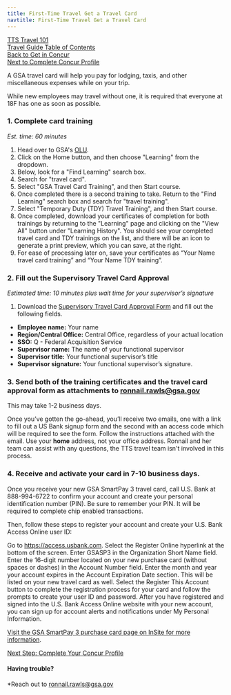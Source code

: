 ```yaml
---
title: First-Time Travel Get a Travel Card
navtitle: First-Time Travel Get a Travel Card
---
```


[TTS Travel 101](https://handbook.18f.gov/travel-101/) <br>
[Travel Guide Table of Contents]({{site.baseurl}}/travel-guide-table-of-contents) <br>
[Back to Get in Concur]({{site.baseurl}}/first-time-travel-get-in-concur) <br>
[Next to Complete Concur Profile]({{site.baseurl}}/first-time-travel-complete-concur-profile)

A GSA travel card will help you pay for lodging, taxis, and other miscellaneous expenses while on your trip.

While new employees may travel without one, it is required that everyone at 18F has one as soon as possible.

### 1. Complete card training

_Est. time: 60 minutes_

1. Head over to GSA's [OLU](https://gsaolu.gsa.gov).
2. Click on the Home button, and then choose "Learning" from the dropdown.
3. Below, look for a "Find Learning" search box.
4. Search for "travel card".
5. Select "GSA Travel Card Training", and then Start course.
6. Once completed there is a second training to take. Return to the "Find Learning" search box and search for "travel training".
7. Select "Temporary Duty (TDY) Travel Training", and then Start course.
8. Once completed, download your certificates of completion for both trainings by returning to the "Learning" page and clicking on the "View All" button under "Learning History". You should see your completed travel card and TDY trainings on the list, and there will be an icon to generate a print preview, which you can save, at the right.
9. For ease of processing later on, save your certificates as “Your Name travel card training” and “Your Name TDY training”.

### 2. Fill out the Supervisory Travel Card Approval

_Estimated time: 10 minutes plus wait time for your supervisor’s signature_

1. Download the [Supervisory Travel Card Approval Form](https://drive.google.com/file/d/1AUcsz_3qAXMjKX4VGi3neXHaDPHt5QWz/view?usp=sharing) and fill out the following fields.

  * **Employee name:** Your name
  * **Region/Central Office:** Central Office, regardless of your actual location
  * **SSO:** Q - Federal Acquisition Service
  * **Supervisor name:** The name of your functional supervisor
  * **Supervisor title:** Your functional supervisor’s title
  * **Supervisor signature:** Your functional supervisor’s signature.

### 3. Send both of the training certificates and the travel card approval form as attachments to [ronnail.rawls@gsa.gov](mailto:ronnail.rawls@gsa.gov)

This may take 1-2 business days.

Once you’ve gotten the go-ahead, you’ll receive two emails, one with a link to fill out a US Bank signup form and the second with an access code which will be required to see the form. Follow the instructions attached with the email. Use your **home** address, not your office address. Ronnail and her team can assist with any questions, the TTS travel team isn't involved in this process.

### 4. Receive and activate your card in 7-10 business days.

Once you receive your new GSA SmartPay 3 travel card, call U.S. Bank at 888-994-6722 to confirm your account and create your personal identification number (PIN). Be sure to remember your PIN. It will be required to complete chip enabled transactions.

Then, follow these steps to register your account and create your U.S. Bank Access Online user ID:

Go to https://access.usbank.com.
Select the Register Online hyperlink at the bottom of the screen.
Enter GSASP3 in the Organization Short Name field.
Enter the 16-digit number located on your new purchase card (without spaces or dashes) in the Account Number field.
Enter the month and year your account expires in the Account Expiration Date section. This will be listed on your new travel card as well.
Select the Register This Account button to complete the registration process for your card and follow the prompts to create your user ID and password.
After you have registered and signed into the U.S. Bank Access Online website with your new account, you can sign up for account alerts and notifications under My Personal Information.

[Visit the GSA SmartPay 3 purchase card page on InSite for more information](https://insite.gsa.gov/topics/acquisition-purchases-and-payments/gsa-purchase-card/preparing-and-implementing-gsa-smartpay-3-sp3).

[Next Step: Complete Your Concur Profile]({{site.baseurl}}/first-time-travel-complete-concur-profile)

#### Having trouble?

*Reach out to ronnail.rawls@gsa.gov
